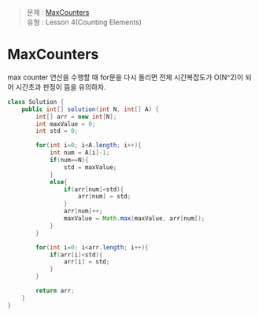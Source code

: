 >  문제 : [MaxCounters](https://app.codility.com/programmers/lessons/4-counting_elements/max_counters/)</br>
유형 : Lesson 4(Counting Elements) </br>


# MaxCounters
max counter 연산을 수행할 때 for문을 다시 돌리면 전체 시간복잡도가 O(N^2)이 되어 시간초과 판정이 뜸을 유의하자.

```java
class Solution {
    public int[] solution(int N, int[] A) {
        int[] arr = new int[N];
        int maxValue = 0;
        int std = 0;

        for(int i=0; i<A.length; i++){
            int num = A[i]-1;
            if(num==N){
                std = maxValue;
            }
            else{
                if(arr[num]<std){
                    arr[num] = std;
                }
                arr[num]++;
                maxValue = Math.max(maxValue, arr[num]);
            }
        }

        for(int i=0; i<arr.length; i++){
            if(arr[i]<std){
                arr[i] = std;
            }
        }

        return arr;
    }
}
```
